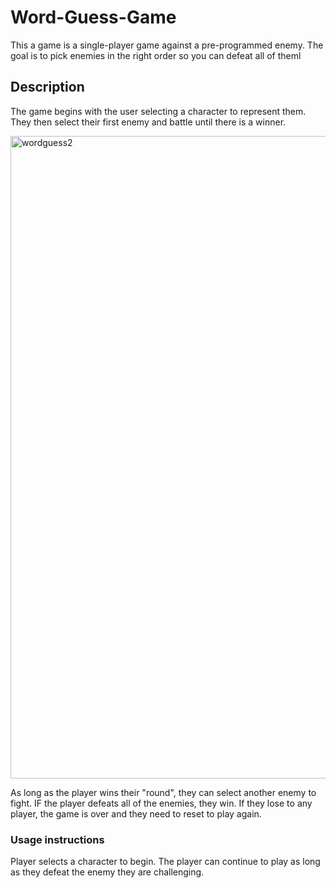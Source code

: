 # Word-Guess-Game

This a game is a single-player game against a pre-programmed enemy.  The goal is to pick enemies in the right order so you can defeat all of theml


## Description 

The game begins with the user selecting a character to represent them.  They then select their first enemy and battle until there is a winner.

<img width="1028" alt="wordguess2" src="./assets/images/starwars.png">
 
 As long as the player wins their "round", they can select another enemy to fight.  IF the player defeats all of the enemies, they win.  If they lose to any player, the game is over and they need to reset to play again.


### Usage instructions

Player selects a character to begin.  The player can continue to play as long as they defeat the enemy they are challenging.
